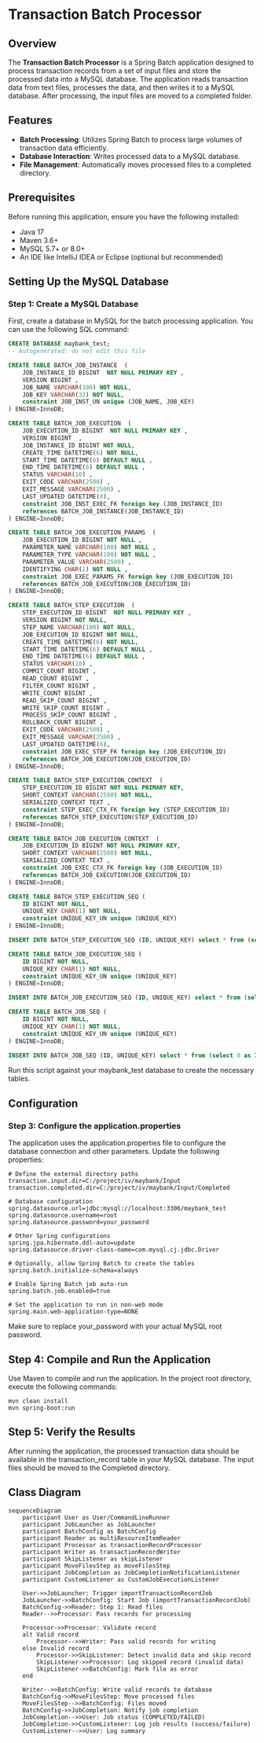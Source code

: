 # Transaction Batch Processor

## Overview
The **Transaction Batch Processor** is a Spring Batch application designed to process transaction records from a set of input files and store the processed data into a MySQL database. The application reads transaction data from text files, processes the data, and then writes it to a MySQL database. After processing, the input files are moved to a completed folder.

## Features
- **Batch Processing**: Utilizes Spring Batch to process large volumes of transaction data efficiently.
- **Database Interaction**: Writes processed data to a MySQL database.
- **File Management**: Automatically moves processed files to a completed directory.

## Prerequisites
Before running this application, ensure you have the following installed:

- Java 17
- Maven 3.6+
- MySQL 5.7+ or 8.0+
- An IDE like IntelliJ IDEA or Eclipse (optional but recommended)

## Setting Up the MySQL Database

### Step 1: Create a MySQL Database
First, create a database in MySQL for the batch processing application. You can use the following SQL command:

```sql
CREATE DATABASE maybank_test;
-- Autogenerated: do not edit this file

CREATE TABLE BATCH_JOB_INSTANCE  (
    JOB_INSTANCE_ID BIGINT  NOT NULL PRIMARY KEY ,
    VERSION BIGINT ,
    JOB_NAME VARCHAR(100) NOT NULL,
    JOB_KEY VARCHAR(32) NOT NULL,
    constraint JOB_INST_UN unique (JOB_NAME, JOB_KEY)
) ENGINE=InnoDB;

CREATE TABLE BATCH_JOB_EXECUTION  (
    JOB_EXECUTION_ID BIGINT  NOT NULL PRIMARY KEY ,
    VERSION BIGINT  ,
    JOB_INSTANCE_ID BIGINT NOT NULL,
    CREATE_TIME DATETIME(6) NOT NULL,
    START_TIME DATETIME(6) DEFAULT NULL ,
    END_TIME DATETIME(6) DEFAULT NULL ,
    STATUS VARCHAR(10) ,
    EXIT_CODE VARCHAR(2500) ,
    EXIT_MESSAGE VARCHAR(2500) ,
    LAST_UPDATED DATETIME(6),
    constraint JOB_INST_EXEC_FK foreign key (JOB_INSTANCE_ID)
    references BATCH_JOB_INSTANCE(JOB_INSTANCE_ID)
) ENGINE=InnoDB;

CREATE TABLE BATCH_JOB_EXECUTION_PARAMS  (
    JOB_EXECUTION_ID BIGINT NOT NULL ,
    PARAMETER_NAME VARCHAR(100) NOT NULL ,
    PARAMETER_TYPE VARCHAR(100) NOT NULL ,
    PARAMETER_VALUE VARCHAR(2500) ,
    IDENTIFYING CHAR(1) NOT NULL ,
    constraint JOB_EXEC_PARAMS_FK foreign key (JOB_EXECUTION_ID)
    references BATCH_JOB_EXECUTION(JOB_EXECUTION_ID)
) ENGINE=InnoDB;

CREATE TABLE BATCH_STEP_EXECUTION  (
    STEP_EXECUTION_ID BIGINT  NOT NULL PRIMARY KEY ,
    VERSION BIGINT NOT NULL,
    STEP_NAME VARCHAR(100) NOT NULL,
    JOB_EXECUTION_ID BIGINT NOT NULL,
    CREATE_TIME DATETIME(6) NOT NULL,
    START_TIME DATETIME(6) DEFAULT NULL ,
    END_TIME DATETIME(6) DEFAULT NULL ,
    STATUS VARCHAR(10) ,
    COMMIT_COUNT BIGINT ,
    READ_COUNT BIGINT ,
    FILTER_COUNT BIGINT ,
    WRITE_COUNT BIGINT ,
    READ_SKIP_COUNT BIGINT ,
    WRITE_SKIP_COUNT BIGINT ,
    PROCESS_SKIP_COUNT BIGINT ,
    ROLLBACK_COUNT BIGINT ,
    EXIT_CODE VARCHAR(2500) ,
    EXIT_MESSAGE VARCHAR(2500) ,
    LAST_UPDATED DATETIME(6),
    constraint JOB_EXEC_STEP_FK foreign key (JOB_EXECUTION_ID)
    references BATCH_JOB_EXECUTION(JOB_EXECUTION_ID)
) ENGINE=InnoDB;

CREATE TABLE BATCH_STEP_EXECUTION_CONTEXT  (
    STEP_EXECUTION_ID BIGINT NOT NULL PRIMARY KEY,
    SHORT_CONTEXT VARCHAR(2500) NOT NULL,
    SERIALIZED_CONTEXT TEXT ,
    constraint STEP_EXEC_CTX_FK foreign key (STEP_EXECUTION_ID)
    references BATCH_STEP_EXECUTION(STEP_EXECUTION_ID)
) ENGINE=InnoDB;

CREATE TABLE BATCH_JOB_EXECUTION_CONTEXT  (
    JOB_EXECUTION_ID BIGINT NOT NULL PRIMARY KEY,
    SHORT_CONTEXT VARCHAR(2500) NOT NULL,
    SERIALIZED_CONTEXT TEXT ,
    constraint JOB_EXEC_CTX_FK foreign key (JOB_EXECUTION_ID)
    references BATCH_JOB_EXECUTION(JOB_EXECUTION_ID)
) ENGINE=InnoDB;

CREATE TABLE BATCH_STEP_EXECUTION_SEQ (
    ID BIGINT NOT NULL,
    UNIQUE_KEY CHAR(1) NOT NULL,
    constraint UNIQUE_KEY_UN unique (UNIQUE_KEY)
) ENGINE=InnoDB;

INSERT INTO BATCH_STEP_EXECUTION_SEQ (ID, UNIQUE_KEY) select * from (select 0 as ID, '0' as UNIQUE_KEY) as tmp where not exists(select * from BATCH_STEP_EXECUTION_SEQ);

CREATE TABLE BATCH_JOB_EXECUTION_SEQ (
    ID BIGINT NOT NULL,
    UNIQUE_KEY CHAR(1) NOT NULL,
    constraint UNIQUE_KEY_UN unique (UNIQUE_KEY)
) ENGINE=InnoDB;

INSERT INTO BATCH_JOB_EXECUTION_SEQ (ID, UNIQUE_KEY) select * from (select 0 as ID, '0' as UNIQUE_KEY) as tmp where not exists(select * from BATCH_JOB_EXECUTION_SEQ);

CREATE TABLE BATCH_JOB_SEQ (
    ID BIGINT NOT NULL,
    UNIQUE_KEY CHAR(1) NOT NULL,
    constraint UNIQUE_KEY_UN unique (UNIQUE_KEY)
) ENGINE=InnoDB;

INSERT INTO BATCH_JOB_SEQ (ID, UNIQUE_KEY) select * from (select 0 as ID, '0' as UNIQUE_KEY) as tmp where not exists(select * from BATCH_JOB_SEQ);
```
Run this script against your maybank_test database to create the necessary tables.

## Configuration

### Step 3: Configure the application.properties
The application uses the application.properties file to configure the database connection and other parameters. Update the following properties:

```properties
# Define the external directory paths
transaction.input.dir=C:/project/iv/maybank/Input
transaction.completed.dir=C:/project/iv/maybank/Input/Completed

# Database configuration
spring.datasource.url=jdbc:mysql://localhost:3306/maybank_test
spring.datasource.username=root
spring.datasource.password=your_password

# Other Spring configurations
spring.jpa.hibernate.ddl-auto=update
spring.datasource.driver-class-name=com.mysql.cj.jdbc.Driver

# Optionally, allow Spring Batch to create the tables
spring.batch.initialize-schema=always

# Enable Spring Batch job auto-run
spring.batch.job.enabled=true

# Set the application to run in non-web mode
spring.main.web-application-type=NONE
```
Make sure to replace your_password with your actual MySQL root password.

## Step 4: Compile and Run the Application
Use Maven to compile and run the application. In the project root directory, execute the following commands:

```maven
mvn clean install
mvn spring-boot:run
```

## Step 5: Verify the Results
After running the application, the processed transaction data should be available in the transaction_record table in your MySQL database. The input files should be moved to the Completed directory.

## Class Diagram

```mermaid
sequenceDiagram
    participant User as User/CommandLineRunner
    participant JobLauncher as JobLauncher
    participant BatchConfig as BatchConfig
    participant Reader as multiResourceItemReader
    participant Processor as transactionRecordProcessor
    participant Writer as transactionRecordWriter
    participant SkipListener as skipListener
    participant MoveFilesStep as moveFilesStep
    participant JobCompletion as JobCompletionNotificationListener
    participant CustomListener as CustomJobExecutionListener

    User->>JobLauncher: Trigger importTransactionRecordJob
    JobLauncher->>BatchConfig: Start Job (importTransactionRecordJob)
    BatchConfig->>Reader: Step 1: Read files
    Reader-->>Processor: Pass records for processing

    Processor->>Processor: Validate record
    alt Valid record
        Processor-->>Writer: Pass valid records for writing
    else Invalid record
        Processor->>SkipListener: Detect invalid data and skip record
        SkipListener->>Processor: Log skipped record (invalid data)
        SkipListener->>BatchConfig: Mark file as error
    end

    Writer-->>BatchConfig: Write valid records to database
    BatchConfig->>MoveFilesStep: Move processed files
    MoveFilesStep-->>BatchConfig: Files moved
    BatchConfig->>JobCompletion: Notify job completion
    JobCompletion-->>User: Job status (COMPLETED/FAILED)
    JobCompletion->>CustomListener: Log job results (success/failure)
    CustomListener-->>User: Log summary


```